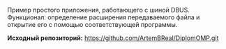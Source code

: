 Пример простого приложения, работающего с шиной DBUS.
Функционал: определение расширения передаваемого файла и открытие его с помощью соответствующей программы.

**Исходный репозиторий:** https://github.com/ArtemBReal/DiplomOMP.git 
